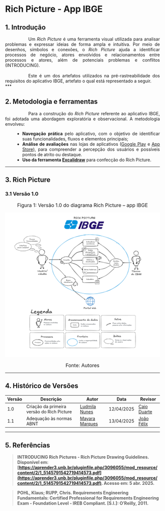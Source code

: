 # Rich Picture - App IBGE


## 1. Introdução

<div style="text-align: justify; text-indent: 2cm;">
  Um <i>Rich Picture</i> é uma ferramenta visual utilizada para analisar problemas e expressar ideias de forma ampla e intuitiva. Por meio de desenhos, símbolos e conexões, o <i>Rich Picture</i> ajuda a identificar processos de negócio, atores envolvidos e relacionamentos entre processos e atores, além de potenciais problemas e conflitos (INTRODUCING).
  <br><br>
<div style="text-indent: 2cm;">Este é um dos artefatos utilizados na pré-rastreabilidade dos requisitos do aplicativo IBGE, artefato o qual está representado a seguir.</div>
</div>
***

## 2. Metodologia e ferramentas
<div style="text-align: justify; text-indent: 2cm;">
  Para a construção do <i>Rich Picture</i> referente ao aplicativo IBGE, foi adotada uma abordagem exploratória e observacional. A metodologia envolveu:
</div>

<ul style="text-align: justify; padding-left: 4em; margin-top: 1em;">
  <li><b>Navegação prática</b> pelo aplicativo, com o objetivo de identificar suas funcionalidades, fluxos e elementos principais;</li>
  <li><b>Análise de avaliações</b> nas lojas de aplicativos 
    (<a href="https://play.google.com" target="_blank">Google Play</a> e 
    <a href="https://www.apple.com/br/app-store/" target="_blank">App Store</a>), 
    para compreender a percepção dos usuários e possíveis pontos de atrito ou destaque.</li>
  <li><b>Uso da ferramenta 
    <a href="https://excalidraw.com" target="_blank">Excalidraw</a></b> para confecção do Rich Picture.</li>
</ul>

***

## 3. Rich Picture
### 3.1 Versão 1.0

<font size="3"><p style="text-align: center">Figura 1: Versão 1.0 do diagrama Rich Picture – app IBGE</p></font>

![Richpicturev1](../assets/images/rich-picture-ibge.png)

<font size="3"><p style="text-align: center">Fonte: Autores</p></font>

***

## 4. Histórico de Versões

| Versão | Descrição       | Autor                                            | Data                                  | Revisor     |
| ------ | ---------- | ------------------------------------------------ | ------------------------------------------ | ----------- |
| 1.0    | Criação da primeira versão do Rich Picture | [Ludmila Nunes](https://github.com/ludmilaaysha) | 12/04/2025 | [Caio Duarte](https://github.com/CaioDuart3)|
| 1.1    |Adequação às normas ABNT|[Mayara Marques](https://github.com/maymarquee)| 13/04/2025 |[João Félix](https://github.com/joaofmoreiraa)|

***

## 5. Referências
>**INTRODUCING Rich Pictures - Rich Picture Drawing Guidelines. Disponível em: [https://aprender3.unb.br/pluginfile.php/3096055/mod_resource/content/2/1_5145791542719414573.pdf](https://aprender3.unb.br/pluginfile.php/3096055/mod_resource/content/2/1_5145791542719414573.pdf). Acesso em: 5 abr. 2025.**

> **POHL, Klaus; RUPP, Chris. Requirements Engineering Fundamentals: Certified Professional for Requirements Engineering Exam - Foundation Level - IREB Compliant. [S.l.]: O′Reilly, 2011.**

